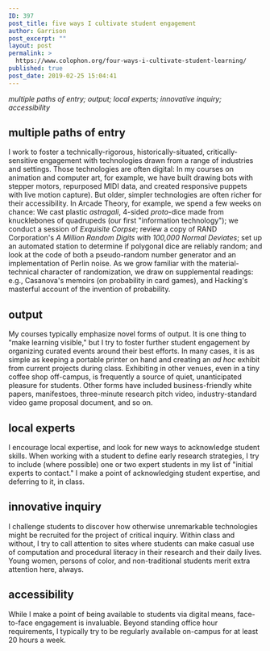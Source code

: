 ```yaml
---
ID: 397
post_title: five ways I cultivate student engagement
author: Garrison
post_excerpt: ""
layout: post
permalink: >
  https://www.colophon.org/four-ways-i-cultivate-student-learning/
published: true
post_date: 2019-02-25 15:04:41
---
```

<!-- wp:paragraph -->
<p><em>multiple paths of entry; output; local experts; innovative inquiry; accessibility</em></p>
<!-- /wp:paragraph -->

<!-- wp:heading -->
<h2>multiple paths of entry</h2>
<!-- /wp:heading -->

<!-- wp:paragraph -->
<p>I work to foster a technically-rigorous, historically-situated, critically-sensitive engagement with technologies drawn from a range of industries and settings. Those technologies are often digital: In my courses on animation and computer art, for example, we have built drawing bots with stepper motors, repurposed MIDI data, and created responsive puppets with live motion capture). But older, simpler technologies are often richer for their accessibility. In Arcade Theory, for example, we spend a few weeks on chance: We cast plastic <em>astragali</em>, 4-sided <em>proto</em>-dice made from knucklebones of quadrupeds (our first "information technology"); we conduct a session of <em>Exquisite Corpse</em>; review a copy of RAND Corporation's <em>A Million Random Digits with 100,000 Normal Deviates</em>; set up an automated station to determine if polygonal dice are reliably random; and look at the code of both a pseudo-random number generator and an implementation of Perlin noise. As we grow familiar with the material-technical character of randomization, we draw on supplemental readings: e.g., Casanova's memoirs (on probability in card games), and Hacking's masterful account of the invention of probability.</p>
<!-- /wp:paragraph -->

<!-- wp:heading -->
<h2>output</h2>
<!-- /wp:heading -->

<!-- wp:paragraph -->
<p>My courses typically emphasize novel forms of output. It is one thing to "make learning visible," but I try to foster further student engagement by organizing curated events around their best efforts. In many cases, it is as simple as keeping a portable printer on hand and creating an <em>ad hoc</em> exhibit from current projects during class. Exhibiting in other venues, even in a tiny coffee shop off-campus, is frequently a source of quiet, unanticipated pleasure for students. Other forms have included business-friendly white papers, manifestoes, three-minute research pitch video, industry-standard video game proposal document, and so on.</p>
<!-- /wp:paragraph -->

<!-- wp:heading -->
<h2>local experts</h2>
<!-- /wp:heading -->

<!-- wp:paragraph -->
<p>I encourage local expertise, and look for new ways to acknowledge student skills. When working with a student to define early research strategies, I try to include (where possible) one or two expert students in my list of "initial experts to contact." I make a point of acknowledging student expertise, and deferring to it, in class.</p>
<!-- /wp:paragraph -->

<!-- wp:heading -->
<h2>innovative inquiry</h2>
<!-- /wp:heading -->

<!-- wp:paragraph -->
<p>I challenge students to discover how otherwise unremarkable technologies might be recruited for the project of critical inquiry. Within class and without, I try to call attention to sites where students can make casual use of computation and procedural literacy in their research and their daily lives. Young women, persons of color, and non-traditional students merit extra attention here, always.</p>
<!-- /wp:paragraph -->

<!-- wp:heading -->
<h2>accessibility</h2>
<!-- /wp:heading -->

<!-- wp:paragraph -->
<p>While I make a point of being available to students via digital means, face-to-face engagement is invaluable.  Beyond standing office hour requirements, I typically try to be regularly available on-campus for at least 20 hours a week.</p>
<!-- /wp:paragraph -->